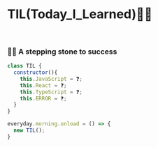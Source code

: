 # TIL(Today_I_Learned)🦸‍♂️

<br>

### 👨‍💻 A stepping stone to success

```js
class TIL {
  constructor(){
    this.JavaScript = ❓;
    this.React = ❓;
    this.TypeScript = ❓;
    this.ERROR = ❓;
  }
}

everyday.morning.onload = () => {
  new TIL();
}
```
